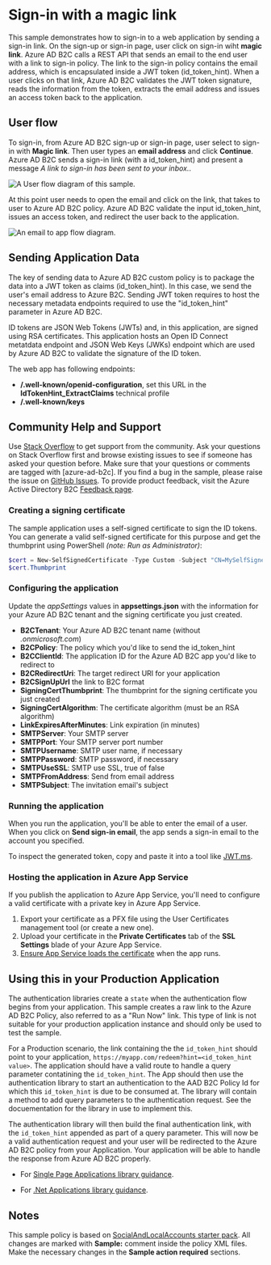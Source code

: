 # Sign-in with a magic link
This sample demonstrates how to sign-in to a web application by sending a sign-in link. On the sign-up or sign-in page, user click on sign-in wiht **magic link**. Azure AD B2C calls a REST API that sends an email to the end user with a link to sign-in policy. The link to the sign-in policy contains the email address, which is encapsulated inside a JWT token (id_token_hint). When a user clicks on that link, Azure AD B2C validates the JWT token signature, reads the information from the token, extracts the email address and issues an access token back to the application.

## User flow
To sign-in, from Azure AD B2C sign-up or sign-in page, user select to sign-in with **Magic link**. Then user types an **email address** and click **Continue**. Azure AD B2C sends a sign-in link (with a id_token_hint) and present a message *A link to sign-in has been sent to your inbox.*. 

![A User flow diagram of this sample.](media/flow.png)

At this point user needs to open the email and click on the link, that takes to user to Azure AD B2C policy. Azure AD B2C validate the input id_token_hint, issues an access token, and redirect the user back to the application. 

![An email to app flow diagram.](media/flow2.png)

## Sending Application Data
The key of sending data to Azure AD B2C custom policy is to package the data into a JWT token as claims (id_token_hint). In this case, we send the user's email address to Azure B2C. Sending JWT token requires to host the necessary metadata endpoints required to use the "id_token_hint" parameter in Azure AD B2C.

ID tokens are JSON Web Tokens (JWTs) and, in this application, are signed using RSA certificates. This application hosts an Open ID Connect metatdata endpoint and JSON Web Keys (JWKs) endpoint which are used by Azure AD B2C to validate the signature of the ID token.

The web app has following endpoints:
* **/.well-known/openid-configuration**, set this URL in the **IdTokenHint_ExtractClaims** technical profile
* **/.well-known/keys**

## Community Help and Support
Use [Stack Overflow](https://stackoverflow.com/questions/tagged/azure-ad-b2c) to get support from the community. Ask your questions on Stack Overflow first and browse existing issues to see if someone has asked your question before. Make sure that your questions or comments are tagged with [azure-ad-b2c].
If you find a bug in the sample, please raise the issue on [GitHub Issues](https://github.com/azure-ad-b2c/samples/issues).
To provide product feedback, visit the Azure Active Directory B2C [Feedback page](https://feedback.azure.com/forums/169401-azure-active-directory?category_id=160596).

### Creating a signing certificate
The sample application uses a self-signed certificate to sign the ID tokens. You can generate a valid self-signed certificate for this purpose and get the thumbprint using PowerShell *(note: Run as Administrator)*:
```Powershell
$cert = New-SelfSignedCertificate -Type Custom -Subject "CN=MySelfSignedCertificate" -TextExtension @("2.5.29.37={text}1.3.6.1.5.5.7.3.3") -KeyUsage DigitalSignature -KeyAlgorithm RSA -KeyLength 2048 -NotAfter (Get-Date).AddYears(2) -CertStoreLocation "Cert:\CurrentUser\My"
$cert.Thumbprint
```

### Configuring the application
Update the *appSettings* values in **appsettings.json** with the information for your Azure AD B2C tenant and the signing certificate you just created.
* **B2CTenant**: Your Azure AD B2C tenant name (without *.onmicrosoft.com*)
* **B2CPolicy**: The policy which you'd like to send the id_token_hint
* **B2CClientId**: The application ID for the Azure AD B2C app you'd like to redirect to
* **B2CRedirectUri**: The target redirect URI for your application
* **B2CSignUpUrl** the link to B2C format
* **SigningCertThumbprint**: The thumbprint for the signing certificate you just created
* **SigningCertAlgorithm**: The certificate algorithm (must be an RSA algorithm)
* **LinkExpiresAfterMinutes**: Link expiration (in minutes) 
* **SMTPServer**: Your SMTP server
* **SMTPPort**: Your SMTP server port number
* **SMTPUsername**: SMTP user name, if necessary
* **SMTPPassword**: SMTP password, if necessary
* **SMTPUseSSL**: SMTP use SSL, true of false
* **SMTPFromAddress**: Send from email address
* **SMTPSubject**: The invitation email's subject


### Running the application
When you run the application, you'll be able to enter the email of a user. When you click on **Send sign-in email**, the app sends a sign-in email to the account you specified.

To inspect the generated token, copy and paste it into a tool like [JWT.ms](htttps://jwt.ms).

### Hosting the application in Azure App Service
If you publish the application to Azure App Service, you'll need to configure a valid certificate with a private key in Azure App Service.
1. Export your certificate as a PFX file using the User Certificates management tool (or create a new one).
2. Upload your certificate in the **Private Certificates** tab of the **SSL Settings** blade of your Azure App Service.
3. [Ensure App Service loads the certificate](https://docs.microsoft.com/en-us/azure/app-service/app-service-web-ssl-cert-load#load-your-certificates) when the app runs.

## Using this in your Production Application
The authentication libraries create a `state` when the authentication flow begins from your application. This sample creates a raw link to the Azure AD B2C Policy, also referred to as a "Run Now" link. This type of link is not suitable for your production application instance and should only be used to test the sample.

For a Production scenario, the link containing the the `id_token_hint` should point to your application, `https://myapp.com/redeem?hint=<id_token_hint value>`. The application should have a valid route to handle a query parameter contatining the `id_token_hint`. The App should then use the authentication library to start an authentication to the AAD B2C Policy Id for which this `id_token_hint` is due to be consumed at. The library will contain a method to add query parameters to the authentication request. See the docuementation for the library in use to implement this.

The authentication library will then build the final authentication link, with the `id_token_hint` appended as part of a query parameter. This will now be a valid authentication request and your user will be redirected to the Azure AD B2C policy from your Application. Your application will be able to handle the response from Azure AD B2C properly.

- For [Single Page Applications library guidance](https://docs.microsoft.com/en-us/azure/active-directory-b2c/enable-authentication-spa-app-options#pass-id-token-hint).

- For [.Net Applications library guidance](https://docs.microsoft.com/en-us/azure/active-directory-b2c/enable-authentication-web-application-options#pass-id-token-hint).

## Notes
This sample policy is based on [SocialAndLocalAccounts starter pack](https://github.com/Azure-Samples/active-directory-b2c-custom-policy-starterpack/tree/master/SocialAndLocalAccounts). All changes are marked with **Sample:** comment inside the policy XML files. Make the necessary changes in the **Sample action required** sections. 
